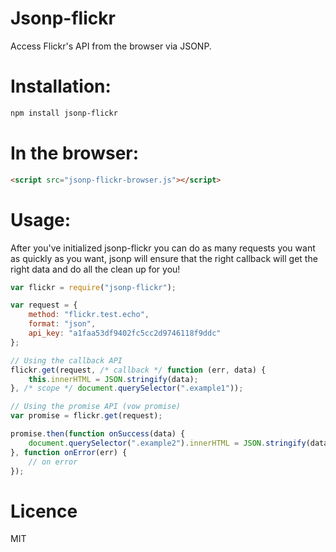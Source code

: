 Jsonp-flickr
============

Access Flickr's API from the browser via JSONP.

Installation:
=============

```bash
npm install jsonp-flickr
```

In the browser:
===============

```html
<script src="jsonp-flickr-browser.js"></script>
```

Usage:
======

After you've initialized jsonp-flickr you can do as many requests you want as quickly as you want, jsonp will ensure that the right callback will get the right data and do all the clean up for you!

```js
var flickr = require("jsonp-flickr");

var request = {
	method: "flickr.test.echo",
	format: "json",
	api_key: "a1faa53df9402fc5cc2d9746118f9ddc"
};

// Using the callback API
flickr.get(request, /* callback */ function (err, data) {
	this.innerHTML = JSON.stringify(data);
}, /* scope */ document.querySelector(".example1"));

// Using the promise API (vow promise)
var promise = flickr.get(request);

promise.then(function onSuccess(data) {
	document.querySelector(".example2").innerHTML = JSON.stringify(data);
}, function onError(err) {
	// on error
});
```

Licence
=======

MIT